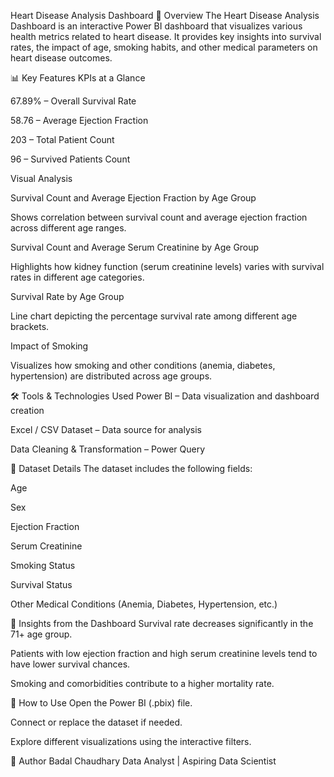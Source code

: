 Heart Disease Analysis Dashboard
📌 Overview
The Heart Disease Analysis Dashboard is an interactive Power BI dashboard that visualizes various health metrics related to heart disease.
It provides key insights into survival rates, the impact of age, smoking habits, and other medical parameters on heart disease outcomes.

📊 Key Features
KPIs at a Glance

67.89% – Overall Survival Rate

58.76 – Average Ejection Fraction

203 – Total Patient Count

96 – Survived Patients Count

Visual Analysis

Survival Count and Average Ejection Fraction by Age Group

Shows correlation between survival count and average ejection fraction across different age ranges.

Survival Count and Average Serum Creatinine by Age Group

Highlights how kidney function (serum creatinine levels) varies with survival rates in different age categories.

Survival Rate by Age Group

Line chart depicting the percentage survival rate among different age brackets.

Impact of Smoking

Visualizes how smoking and other conditions (anemia, diabetes, hypertension) are distributed across age groups.

🛠 Tools & Technologies Used
Power BI – Data visualization and dashboard creation

Excel / CSV Dataset – Data source for analysis

Data Cleaning & Transformation – Power Query

📂 Dataset Details
The dataset includes the following fields:

Age

Sex

Ejection Fraction

Serum Creatinine

Smoking Status

Survival Status

Other Medical Conditions (Anemia, Diabetes, Hypertension, etc.)

🎯 Insights from the Dashboard
Survival rate decreases significantly in the 71+ age group.

Patients with low ejection fraction and high serum creatinine levels tend to have lower survival chances.

Smoking and comorbidities contribute to a higher mortality rate.

🚀 How to Use
Open the Power BI (.pbix) file.

Connect or replace the dataset if needed.

Explore different visualizations using the interactive filters.

📌 Author
Badal Chaudhary
Data Analyst | Aspiring Data Scientist
